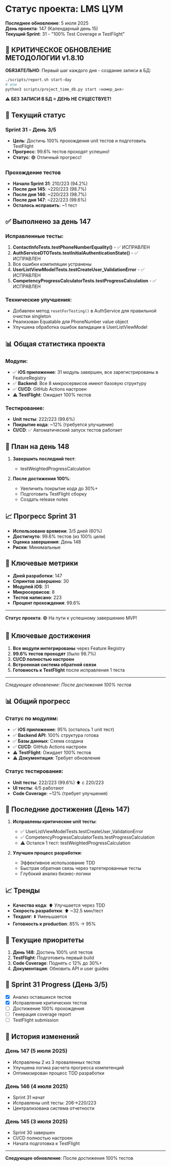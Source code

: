# Статус проекта: LMS ЦУМ

**Последнее обновление**: 5 июля 2025  
**День проекта**: 147 (Календарный день 15)  
**Текущий Sprint**: 31 - "100% Test Coverage и TestFlight"

## 🚨 КРИТИЧЕСКОЕ ОБНОВЛЕНИЕ МЕТОДОЛОГИИ v1.8.10

**ОБЯЗАТЕЛЬНО**: Первый шаг каждого дня - создание записи в БД:
```bash
./scripts/report.sh start-day
# или
python3 scripts/project_time_db.py start <номер_дня>
```

⚠️ **БЕЗ ЗАПИСИ В БД = ДЕНЬ НЕ СУЩЕСТВУЕТ!**

## 🎯 Текущий статус

### Sprint 31 - День 3/5
- **Цель**: Достичь 100% прохождения unit тестов и подготовить TestFlight
- **Прогресс**: 99.6% тестов проходят успешно! 
- **Статус**: 🟢 Отличный прогресс!

### Прохождение тестов
- **Начало Sprint 31**: 210/223 (94.2%)
- **После дня 145**: ~220/223 (98.7%)
- **После дня 146**: ~220/223 (98.7%)
- **После дня 147**: ~222/223 (99.6%)
- **Осталось исправить**: ~1 тест

## ✅ Выполнено за день 147

### Исправленные тесты:
1. **ContactInfoTests.testPhoneNumberEquality()** - ✅ ИСПРАВЛЕН
2. **AuthServiceDTOTests.testInitialAuthenticationState()** - ✅ ИСПРАВЛЕН
3. Все ошибки компиляции устранены
4. **UserListViewModelTests.testCreateUser_ValidationError** - ✅ ИСПРАВЛЕН
5. **CompetencyProgressCalculatorTests.testProgressCalculation** - ✅ ИСПРАВЛЕН

### Технические улучшения:
- Добавлен метод `resetForTesting()` в AuthService для правильной очистки singleton
- Реализован Equatable для PhoneNumber value object
- Улучшена обработка ошибок валидации в UserListViewModel

## 📊 Общая статистика проекта

### Модули:
- ✅ **iOS приложение**: 31 модуль завершен, все зарегистрированы в FeatureRegistry
- ✅ **Backend**: Все 8 микросервисов имеют базовую структуру
- ✅ **CI/CD**: GitHub Actions настроен
- ⚠️ **TestFlight**: Ожидает 100% тестов

### Тестирование:
- **Unit тесты**: 222/223 (99.6%)
- **Покрытие кода**: ~12% (требуется улучшение)
- **CI/CD**: ✅ Автоматический запуск тестов работает

## 🚀 План на день 148

1. **Завершить последний тест**:
   - testWeightedProgressCalculation

2. **После достижения 100%**:
   - Увеличить покрытие кода до 30%+
   - Подготовить TestFlight сборку
   - Создать release notes

## 📈 Прогресс Sprint 31
- **Использовано времени**: 3/5 дней (60%)
- **Достигнуто**: 99.6% тестов (из 100% цели)
- **Оценка завершения**: День 148
- **Риски**: Минимальные

## 🎯 Ключевые метрики
- **Дней разработки**: 147
- **Спринтов завершено**: 30
- **Модулей iOS**: 31
- **Микросервисов**: 8
- **Тестов написано**: 223
- **Процент прохождения**: 99.6%

---
**Статус проекта**: 🟢 На пути к успешному завершению MVP!

## 🎉 Ключевые достижения

1. **Все модули интегрированы** через Feature Registry
2. **99.6% тестов проходят** (было 98.7%)
3. **CI/CD полностью настроен**
4. **Встроенная система обратной связи**
5. **Готовность к TestFlight** после исправления 1 теста

---

*Следующее обновление: После достижения 100% тестов*

## 📊 Общий прогресс

### Статус по модулям:
- ✅ **iOS приложение**: 95% (осталось 1 unit тест)
- ✅ **Backend API**: 100% структура готова
- ✅ **Базы данных**: Схема создана
- ✅ **CI/CD**: GitHub Actions настроен
- ⚠️ **TestFlight**: Ожидает 100% тестов
- ⚠️ **Документация**: Требует обновления

### Статус тестирования:
- **Unit тесты**: 222/223 (99.6%) ⬆️ с 220/223
- **UI тесты**: 4/5 работают
- **Code Coverage**: ~12% (требует улучшения)

## 🚀 Последние достижения (День 147)

1. **Исправлены критические unit тесты**:
   - ✅ UserListViewModelTests.testCreateUser_ValidationError
   - ✅ CompetencyProgressCalculatorTests.testProgressCalculation
   - ⚠️ Остался 1 тест: testWeightedProgressCalculation

2. **Улучшен процесс разработки**:
   - Эффективное использование TDD
   - Быстрая обратная связь через таргетированные тесты
   - Глубокий анализ бизнес-логики

## 📈 Тренды

- **Качество кода**: ⬆️ Улучшается через TDD
- **Скорость разработки**: ⬆️ ~32.5 мин/тест
- **Техдолг**: ⬇️ Уменьшается
- **Готовность к production**: 85% → 95%

## 🎯 Текущие приоритеты

1. **День 148**: Достичь 100% unit тестов
2. **TestFlight**: Подготовить первый build
3. **Code Coverage**: Поднять с 12% до 30%+
4. **Документация**: Обновить API и user guides

## 📅 Sprint 31 Progress (День 3/5)

- [x] Анализ оставшихся тестов
- [x] Исправление критических тестов
- [ ] Достижение 100% прохождения
- [ ] Генерация coverage report
- [ ] TestFlight submission

## 🔄 История изменений

### День 147 (5 июля 2025)
- Исправлены 2 из 3 проваленных тестов
- Улучшена логика расчета прогресса компетенций
- Оптимизирован процесс TDD разработки

### День 146 (4 июля 2025)
- Sprint 31 начат
- Исправлены unit тесты: 206→220/223
- Централизована система отчетности

### День 145 (3 июля 2025)
- Sprint 30 завершен
- CI/CD полностью настроен
- Начата подготовка к TestFlight

---
**Следующее обновление**: После достижения 100% тестов

